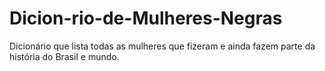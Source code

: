 # Dicion-rio-de-Mulheres-Negras
Dicionário que lista todas as mulheres que fizeram e ainda fazem parte da história do Brasil e mundo.

